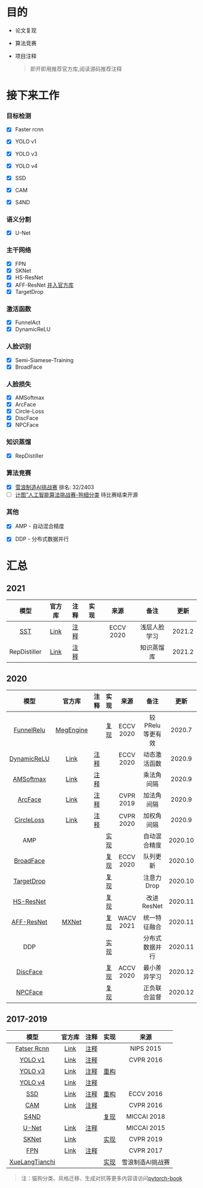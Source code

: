 

# 目的

- 论文复现

- 算法竞赛

- 项目注释 

  > 即开即用推荐官方库,阅读源码推荐注释
  


# 接下来工作

### 目标检测
- [x] Faster rcnn
- [x] YOLO v1
- [x] YOLO v3
- [x] YOLO v4
- [x] SSD
- [x] CAM
- [x] S4ND


### 语义分割
- [x] U-Net

### 主干网络

- [x] FPN
- [x] SKNet
- [x] HS-ResNet
- [x] AFF-ResNet [并入官方库](https://github.com/YimianDai/open-aff/blob/master/aff_pytorch/README_CN.md)
- [x] TargetDrop

### 激活函数

- [x] FunnelAct
- [x] DynamicReLU

### 人脸识别

- [x] Semi-Siamese-Training
- [x] BroadFace

### 人脸损失

- [x] AMSoftmax
- [x] ArcFace
- [x] Circle-Loss
- [x] DiscFace
- [x] NPCFace

### 知识蒸馏

- [x] RepDistiller

### 算法竞赛

- [x] [雪浪制造AI挑战赛](https://github.com/bobo0810/XueLangTianchi)    排名: 32/2403
- [ ] [计图”人工智能算法挑战赛-狗细分类]()   待比赛结束开源

### 其他
- [x] AMP - 自动混合精度
- [x] DDP - 分布式数据并行



# 汇总

## 2021

|                  模型                   |                         官方库                         |                           注释                            | 实现 |   来源    |     备注     |  更新  |
| :-------------------------------------: | :----------------------------------------------------: | :-------------------------------------------------------: | :--: | :-------: | :----------: | :----: |
| [SST](https://arxiv.org/abs/2007.08398) | [Link](https://github.com/dituu/Semi-Siamese-Training) | [注释](https://github.com/bobo0810/Semi-Siamese-Training) |      | ECCV 2020 | 浅层人脸学习 | 2021.2 |
|              RepDistiller               |   [Link](https://github.com/HobbitLong/RepDistiller)   |     [注释](https://github.com/bobo0810/RepDistiller)      |      |           |  知识蒸馏库  | 2021.2 |



## 2020
|模型|官方库|注释|实现|来源|备注|更新|
|:---:|:----:|:---:|:------:|:------:|:------:|:------:|
|[FunnelRelu](https://arxiv.org/pdf/2007.11824.pdf)|[MegEngine](https://github.com/megvii-model/FunnelAct) ||[复现](https://github.com/bobo0810/FunnelAct_Pytorch)|ECCV 2020|较PRelu等更有效|2020.7|
|[DynamicReLU](https://arxiv.org/abs/2003.10027)|[Link](https://github.com/Islanna/DynamicReLU)|[注释](https://github.com/bobo0810/DynamicReLU)||ECCV 2020|动态激活函数|2020.9|
|[AMSoftmax](https://arxiv.org/pdf/1801.05599.pdf)|[Link](https://github.com/cavalleria/cavaface.pytorch)|[注释](https://github.com/bobo0810/FaceVerLoss)|||乘法角间隔|2020.9|
|[ArcFace](https://arxiv.org/abs/1801.07698)|[Link](https://github.com/cavalleria/cavaface.pytorch)|[注释](https://github.com/bobo0810/FaceVerLoss)||CVPR 2019|加法角间隔|2020.9|
|[CircleLoss](https://arxiv.org/abs/2002.10857)|[Link](https://github.com/xialuxi/CircleLoss_Face)|[注释](https://github.com/bobo0810/FaceVerLoss)||CVPR 2020|加权角间隔|2020.9|
|AMP|||[实现](https://github.com/bobo0810/PytorchNetHub/tree/master/AMP)||自动混合精度|2020.10|
|[BroadFace](https://arxiv.org/abs/2008.06674)|||[复现](https://github.com/bobo0810/BroadFace)|ECCV 2020|队列更新|2020.10|
|[TargetDrop](https://arxiv.org/abs/2010.10716)|||[复现](https://github.com/bobo0810/TargetDrop)||注意力Drop|2020.10|
|[HS-ResNet](https://arxiv.org/abs/2010.07621)|||[复现](https://github.com/bobo0810/HS-ResNet)||改进ResNet|2020.11|
|[AFF-ResNet](https://arxiv.org/abs/2009.14082)|[MXNet](https://github.com/YimianDai/open-aff)||[复现](https://github.com/YimianDai/open-aff/blob/master/aff_pytorch/README_CN.md)|WACV 2021|统一特征融合|2020.11|
|DDP|||[实现](https://github.com/bobo0810/PytorchNetHub/tree/master/DDP)||分布式数据并行|2020.11|
|[DiscFace](https://openaccess.thecvf.com/content/ACCV2020/html/Kim_DiscFace_Minimum_Discrepancy_Learning_for_Deep_Face_Recognition_ACCV_2020_paper.html)|||[复现](https://github.com/bobo0810/FaceVerLoss)|ACCV 2020|最小差异学习|2020.12|
|[NPCFace](https://arxiv.org/abs/2007.10172)|||[复现](https://github.com/bobo0810/FaceVerLoss)||正负联合监督|2020.12|



## 2017-2019
|模型|官方库|注释|实现|来源|
|:---:|:----:|:---:|:------:|:------:|
|[Fatser Rcnn](https://arxiv.org/abs/1506.01497) |[Link](https://zhuanlan.zhihu.com/p/32404424)|[注释](https://github.com/bobo0810/PytorchNetHub/tree/master/FasterRcnn_pytorch)||NIPS 2015|
|[YOLO v1](https://arxiv.org/abs/1506.02640) |[Link](https://github.com/xiongzihua/pytorch-YOLO-v1)|[注释](https://github.com/bobo0810/PytorchNetHub/tree/master/Yolov1_pytorch)||CVPR 2016|
|[YOLO v3](https://pjreddie.com/media/files/papers/YOLOv3.pdf) |[Link](https://github.com/eriklindernoren/PyTorch-YOLOv3)|[注释](https://github.com/bobo0810/PyTorch-YOLOv3-master)|[重构](https://github.com/bobo0810/PytorchNetHub/tree/master/Yolov3_pytorch)||
|[YOLO v4](https://arxiv.org/pdf/2004.10934.pdf) |[Link](https://github.com/Tianxiaomo/pytorch-YOLOv4)|[注释](https://github.com/bobo0810/YOLOv4_Pytorch)|||
|[SSD](https://arxiv.org/abs/1512.02325)|[Link](https://github.com/amdegroot/ssd.pytorch)|[注释](https://github.com/bobo0810/pytorchSSD)|[重构](https://github.com/bobo0810/PytorchNetHub/tree/master/SSD_pytorch)|ECCV 2016|
|[CAM](https://arxiv.org/pdf/1512.04150.pdf) |[Link](https://github.com/jacobgil/keras-cam)|[注释](https://github.com/bobo0810/PytorchNetHub/tree/master/CAM_pytorch)||CVPR 2016|
|[S4ND](https://arxiv.org/pdf/1805.02279.pdf?fbclid=IwAR0B3dI8tjvWz-Mk9Xpyymfnk-SNs6k8tw2B8HU3dTTP-vFinQURHGZSCQs) |||[复现](https://github.com/bobo0810/S4ND_Pytorch)|MICCAI 2018|
|[U-Net](https://arxiv.org/abs/1505.04597)|[Link](https://github.com/milesial/Pytorch-UNet)|[注释](https://github.com/bobo0810/PytorchNetHub/tree/master/UNet_pytorch) ||MICCAI 2015|
|[SKNet](https://arxiv.org/pdf/1903.06586.pdf)|[Link](https://github.com/implus/SKNet)||[实现](https://github.com/bobo0810/SKNet_Pytorch)|CVPR 2019|
|[FPN](https://arxiv.org/abs/1612.03144)|[Link](https://github.com/kuangliu/pytorch-fpn)|[注释](https://github.com/bobo0810/PytorchNetHub/tree/master/FPN_pytorch)||CVPR 2017|
|[XueLangTianchi](https://tianchi.aliyun.com/competition/entrance/231666/introduction)|||[实现](https://github.com/bobo0810/XueLangTianchi)|雪浪制造AI挑战赛|


> 注：猫狗分类、风格迁移、生成对抗等更多内容请访问[pytorch-book](https://github.com/chenyuntc/pytorch-book)



